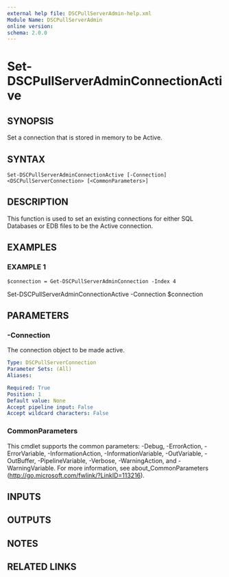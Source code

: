```yaml
---
external help file: DSCPullServerAdmin-help.xml
Module Name: DSCPullServerAdmin
online version:
schema: 2.0.0
---
```


# Set-DSCPullServerAdminConnectionActive

## SYNOPSIS
Set a connection that is stored in memory to be Active.

## SYNTAX

```
Set-DSCPullServerAdminConnectionActive [-Connection] <DSCPullServerConnection> [<CommonParameters>]
```

## DESCRIPTION
This function is used to set an existing connections for either SQL Databases
or EDB files to be the Active connection.

## EXAMPLES

### EXAMPLE 1
```
$connection = Get-DSCPullServerAdminConnection -Index 4
```

Set-DSCPullServerAdminConnectionActive -Connection $connection

## PARAMETERS

### -Connection
The connection object to be made active.

```yaml
Type: DSCPullServerConnection
Parameter Sets: (All)
Aliases:

Required: True
Position: 1
Default value: None
Accept pipeline input: False
Accept wildcard characters: False
```

### CommonParameters
This cmdlet supports the common parameters: -Debug, -ErrorAction, -ErrorVariable, -InformationAction, -InformationVariable, -OutVariable, -OutBuffer, -PipelineVariable, -Verbose, -WarningAction, and -WarningVariable.
For more information, see about_CommonParameters (http://go.microsoft.com/fwlink/?LinkID=113216).

## INPUTS

## OUTPUTS

## NOTES

## RELATED LINKS
